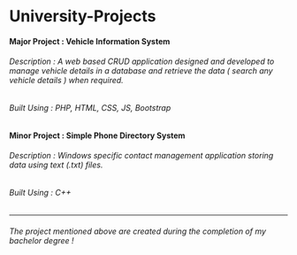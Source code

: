 # University-Projects

#### Major Project : Vehicle Information System
###### Description : A web based CRUD application designed and developed to manage vehicle details in a database and retrieve the data ( search any vehicle details ) when required.
###### Built Using : PHP, HTML, CSS, JS, Bootstrap

#### Minor Project : Simple Phone Directory System
###### Description : Windows specific contact management application storing data using text (.txt) files.
###### Built Using : C++
***
###### The project mentioned above are created during the completion of my bachelor degree !
